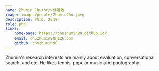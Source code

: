 ```yaml
---
name: Zhumin Chu<br/>储著敏
image: images/people/ZhuminChu.jpeg
description: Ph.D. 2019-
role: phd
links: 
    home-page: https://chuzhumin98.github.io/ 
    email: chuzhumin98@126.com 
    github: chuzhumin98 
--- 
```


Zhumin's research interests are mainly about evaluation, conversational search, and etc. He likes tennis, popular music and photography.